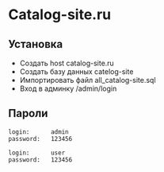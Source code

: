 #  Catalog-site.ru

## Установка

* Создать host catalog-site.ru
* Создать базу данных catelog-site
* Импортировать файл all_catalog-site.sql
* Вход в админку /admin/login

## Пароли

	login:		admin
	password:	123456

	login:		user
	password:	123456